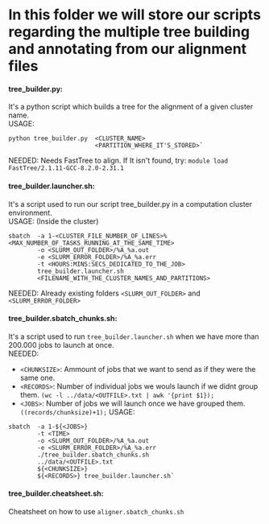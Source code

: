 # In this folder we will store our scripts regarding the multiple tree building and annotating from our alignment files

#### tree_builder.py:
It's a python script which builds a tree for the alignment of a given cluster name.
<br />USAGE: 
```
python tree_builder.py  <CLUSTER_NAME> 
                        <PARTITION_WHERE_IT'S_STORED>`
```
NEEDED: Needs FastTree to align. If It isn't found, try: `module load FastTree/2.1.11-GCC-8.2.0-2.31.1`

#### tree_builder.launcher.sh:
It's a script used to run our script tree_builder.py in a computation cluster environment.
<br />USAGE: (Inside the cluster)
```
sbatch  -a 1-<CLUSTER_FILE_NUMBER_OF_LINES>%<MAX_NUMBER_OF_TASKS_RUNNING_AT_THE_SAME_TIME> 
        -o <SLURM_OUT_FOLDER>/%A_%a.out 
        -e <SLURM_ERROR_FOLDER>/%A_%a.err 
        -t <HOURS:MINS:SECS_DEDICATED_TO_THE_JOB> 
        tree_builder.launcher.sh 
        <FILENAME_WITH_THE_CLUSTER_NAMES_AND_PARTITIONS>
```
NEEDED: Already existing folders `<SLURM_OUT_FOLDER>` and `<SLURM_ERROR_FOLDER>`

#### tree_builder.sbatch_chunks.sh:
It's a script used to run `tree_builder.launcher.sh` when we have more than 200.000 jobs to launch at once.
<br />NEEDED: 
- `<CHUNKSIZE>`: Ammount of jobs that we want to send as if they were the same one.
- `<RECORDS>`: Number of individual jobs we wouls launch if we didnt group them. `(wc -l ../data/<OUTFILE>.txt | awk '{print $1});`
- `<JOBS>`: Number of jobs we will launch once we have grouped them. `((records/chunksize)+1);`
USAGE: 
```
sbatch  -a 1-${<JOBS>} 
        -t <TIME> 
        -o <SLURM_OUT_FOLDER>/%A_%a.out 
        -e <SLURM_ERROR_FOLDER>/%A_%a.err 
        ./tree_builder.sbatch_chunks.sh 
        ../data/<OUTFILE>.txt 
        ${<CHUNKSIZE>} 
        ${<RECORDS>} tree_builder.launcher.sh` 
```

#### tree_builder.cheatsheet.sh:
Cheatsheet on how to use `aligner.sbatch_chunks.sh`
